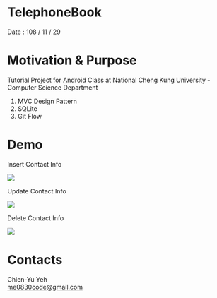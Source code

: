 # TelephoneBook
Date : 108 / 11 / 29

# Motivation & Purpose
Tutorial Project for Android Class at National Cheng Kung University - Computer Science Department

1. MVC Design Pattern
2. SQLite
3. Git Flow

# Demo
Insert Contact Info

![](https://i.imgur.com/u8NMPev.gif)

Update Contact Info

![](https://i.imgur.com/CI1pUnB.gif)

Delete Contact Info

![](https://i.imgur.com/skqqsFm.gif)

# Contacts
Chien-Yu Yeh
<br>me0830code@gmail.com
